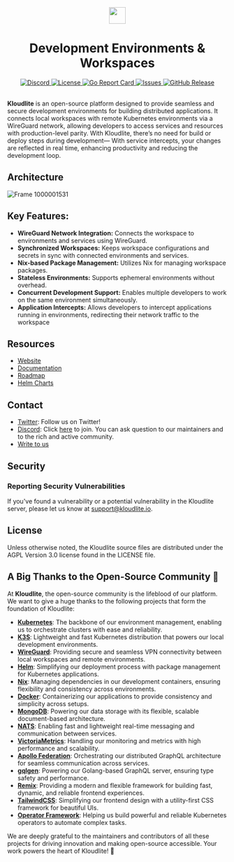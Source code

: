 <div align="center">
  <a href="https://kloudlite.io">
    <img src="https://github.com/kloudlite/kloudlite/assets/1580519/a31a5f78-2bde-45f1-8141-d23ee8231eb1" style="height:38px" />
  </a>
  <h1>
    Development Environments & Workspaces
  </h1>
  

  <a href="https://discord.gg/m5tYzQfcG8">
    <img src="https://img.shields.io/discord/934762910717194260?label=discord" alt="Discord">
  </a>
  <a href="#license">
    <img src="https://img.shields.io/github/license/kloudlite/kloudlite" alt="License">
  </a>
  <a href="https://goreportcard.com/report/github.com/kloudlite/api">
    <img src="https://goreportcard.com/badge/github.com/kloudlite/api" alt="Go Report Card">
  </a>
  <a href="https://github.com/kloudlite/kloudlite/issues">
    <img src="https://img.shields.io/github/issues/kloudlite/kloudlite" alt="Issues">
  </a>
  <a href="https://github.com/kloudlite/kloudlite/releases">
  <img src="https://img.shields.io/github/v/release/kloudlite/kloudlite" alt="GitHub Release">
  </a>
</div>
<br/>

**Kloudlite** is an open-source platform designed to provide seamless and secure development environments for building distributed applications. It connects local workspaces with remote Kubernetes environments via a WireGuard network, allowing developers to access services and resources with production-level parity. With Kloudlite, there’s no need for build or deploy steps during development— With service intercepts, your changes are reflected in real time, enhancing productivity and reducing the development loop.


## Architecture
![Frame 1000001531](https://github.com/user-attachments/assets/df03c018-786c-4679-aca5-15511b959331)


## Key Features:
- **WireGuard Network Integration:** Connects the workspace to environments and services using WireGuard.
- **Synchronized Workspaces:** Keeps workspace configurations and secrets in sync with connected environments and services.
- **Nix-based Package Management:** Utilizes Nix for managing workspace packages.
- **Stateless Environments:** Supports ephemeral environments without overhead.
- **Concurrent Development Support:** Enables multiple developers to work on the same environment simultaneously.
- **Application Intercepts:** Allows developers to intercept applications running in environments, redirecting their network traffic to the workspace

## Resources
- [Website](https://kloudlite.io)
- [Documentation](https://kloudlite.io/docs)
- [Roadmap](https://github.com/orgs/kloudlite/projects/22/views/5)
- [Helm Charts](https://github.com/kloudlite/helm-charts)

## Contact
- [Twitter](https://x.com/kloudlite): Follow us on Twitter!
- [Discord](https://discord.com/invite/m5tYzQfcG8): Click [here](https://discord.com/invite/m5tYzQfcG8) to join. You can ask question to our maintainers and to the rich and active community.
- [Write to us](https://kloudlite.io/contact-us)

## Security

### Reporting Security Vulnerabilities
If you've found a vulnerability or a potential vulnerability in the Kloudlite server, please let us know at support@kloudlite.io.

## License
Unless otherwise noted, the Kloudlite source files are distributed under the AGPL Version 3.0 license found in the LICENSE file.

## A Big Thanks to the Open-Source Community 🚀

At **Kloudlite**, the open-source community is the lifeblood of our platform. We want to give a huge thanks to the following projects that form 
the foundation of Kloudlite:

- **[Kubernetes](https://github.com/kubernetes/kubernetes)**: The backbone of our environment management, enabling us to orchestrate clusters with ease and reliability.
- **[K3S](https://github.com/k3s-io/k3s)**: Lightweight and fast Kubernetes distribution that powers our local development environments.
- **[WireGuard](https://github.com/WireGuard)**: Providing secure and seamless VPN connectivity between local workspaces and remote environments.
- **[Helm](https://github.com/helm/helm)**: Simplifying our deployment process with package management for Kubernetes applications.
- **[Nix](https://github.com/nix-community)**: Managing dependencies in our development containers, ensuring flexibility and consistency across environments.
- **[Docker](https://github.com/docker)**: Containerizing our applications to provide consistency and simplicity across setups.
- **[MongoDB](https://github.com/mongodb/mongo)**: Powering our data storage with its flexible, scalable document-based architecture.
- **[NATS](https://github.com/nats-io/nats-server)**: Enabling fast and lightweight real-time messaging and communication between services.
- **[VictoriaMetrics](https://github.com/VictoriaMetrics/VictoriaMetrics)**: Handling our monitoring and metrics with high performance and scalability.
- **[Apollo Federation](https://github.com/apollographql/federation)**: Orchestrating our distributed GraphQL architecture for seamless communication across services.
- **[gqlgen](https://github.com/99designs/gqlgen)**: Powering our Golang-based GraphQL server, ensuring type safety and performance.
- **[Remix](https://github.com/remix-run)**: Providing a modern and flexible framework for building fast, dynamic, and reliable frontend experiences.
- **[TailwindCSS](https://github.com/tailwindlabs/tailwindcss)**: Simplifying our frontend design with a utility-first CSS framework for beautiful UIs.
- **[Operator Framework](https://github.com/operator-framework)**: Helping us build powerful and reliable Kubernetes operators to automate complex tasks.

We are deeply grateful to the maintainers and contributors of all these projects for driving innovation and making open-source accessible. Your work powers the heart of Kloudlite! 👏
